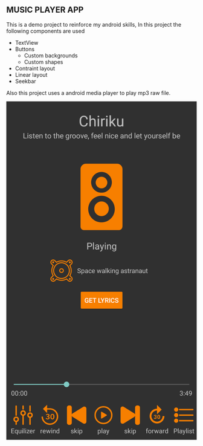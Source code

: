 ## MUSIC PLAYER APP
This is a demo project to reinforce my android skills, In this project the following components are
used

* TextView
* Buttons
  * Custom backgrounds
  * Custom shapes
* Contraint layout
* Linear layout
* Seekbar

Also this project uses a android media player to play mp3 raw file.

![Screenshot](screenshot.png)